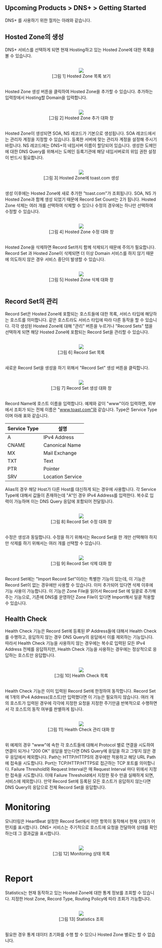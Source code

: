 ## Upcoming Products > DNS+ > Getting Started

DNS+ 를 사용하기 위한 절차는 아래와 같습니다.

## Hosted Zone의 생성

DNS+ 서비스를 선택하게 되면 현재 Hosting하고 있는 Hosted Zone에 대한 목록을 볼 수 있습니다.

<br>
<center>
<img src="http://static.toastoven.net/prod_dnsplus/img-001.png"/>
<br>
[그림 1] Hosted Zone 목록 보기
</center>
<br>

Hosted Zone 생성 버튼을 클릭하여 Hosted Zone을 추가할 수 있습니다. 추가하는 입력창에서 Hosting할 Domain을 입력합니다.

<br>
<center>
<img src="http://static.toastoven.net/prod_dnsplus/img-002.png"/>
<br>
[그림 2] Hosted Zone 추가 대화 창
</center>
<br>

Hosted Zone이 생성되면 SOA, NS 레코드가 기본으로 생성됩니다. SOA 레코드에서는 관리자 계정을 지정할 수 있습니다. 등록한 서버에 맞는 관리자 계정을 설정해 주시기 바랍니다. NS 레코드에는 DNS+의 네임서버 이름이 할당되어 있습니다. 생성한 도메인에 대한 DNS Query를 위해서는 도메인 등록기관에 해당 네임서버로의 위임 권한 설정이 반드시 필요합니다.

<br>
<center>
<img src="http://static.toastoven.net/prod_dnsplus/img-003.png"/>
<br>
[그림 3] Hosted Zone에 toast.com 생성
</center>
<br>

생성 이후에는 Hosted Zone에 새로 추가한 "toast.com"가 조회됩니다. SOA, NS 가 Hosted Zone과 함께 생성 되었기 때문에 Record Set Count는 2가 됩니다. Hosted Zone 삭제는 여러 개를 선택하여 삭제할 수 있으나 수정의 경우에는 하나만 선택하여 수정할 수 있습니다.

<br>
<center>
<img src="http://static.toastoven.net/prod_dnsplus/img-004.png"/>
<br>
[그림 4] Hosted Zone 수정 대화 창
</center>
<br>

Hosted Zone을 삭제하면 Record Set까지 함께 삭제되기 때문에 주의가 필요합니다. Record Set 과 Hosted Zone이 삭제되면 더 이상 Domain 서비스를 하지 않기 때문에 의도하지 않은 경우 서비스 중단이 발생할 수 있습니다.

<br>
<center>
<img src="http://static.toastoven.net/prod_dnsplus/img-005.png"/>
<br>
[그림 5] Hosted Zone 삭제 대화 창
</center>
<br>




## Record Set의 관리

Record Set은 Hosted Zone에 포함되는 호스트들에 대한 목록, 서비스 타입에 해당하는 호스트를 의미합니다. 같은 호스트라도 서비스 타입에 따라 다른 동작을 할 수 있습니다. 각각 생성된 Hosted Zone에 대해 "관리" 버튼을 누르거나 "Record Sets" 탭을 선택하게 되면 해당 Hosted Zone에 포함되는 Record Set을 관리할 수 있습니다.


<br>
<center>
<img src="http://static.toastoven.net/prod_dnsplus/img-006.png"/>
<br>
[그림 6] Record Set 목록
</center>
<br>


새로운 Record Set을 생성을 하기 위해서 "Record Set" 생성 버튼을 클릭합니다.

<br>
<center>
<img src="http://static.toastoven.net/prod_dnsplus/img-007.png"/>
<br>
[그림 7] Record Set 생성 대화 창
</center>
<br>




Record Name에 호스트 이름을 입력합니다. 예제와 같이 "www"이라 입력하면, 외부에서 조회가 되는 전체 이름은 "www.toast.com"와 같습니다. Type은 Service Type이며 아래 표와 같습니다.


|Service Type|설명|
|-|-|
|A|IPv4 Address|
|CNAME|Canonical Name|
|MX|Mail Exchange|
|TXT|Text|
|PTR|Pointer|
|SRV|Location Service|

Alias의 경우 해당 Host가 다른 Host를 대신하게 되는 경우에 사용합니다. 각 Service Type에 대해서 값들이 존재하는데 "A"인 경우 IPv4 Address를 입력한다. 복수로 입력이 가능하며 이는 DNS Query 응답에 포함되어 전달됩니다.


<br>
<center>
<img src="http://static.toastoven.net/prod_dnsplus/img-008.png"/>
<br>
[그림 8] Record Set 수정 대화 창
</center>
<br>

수정은 생성과 동일합니다. 수정을 하기 위해서는 Record Set을 한 개만 선택해야 하지만 삭제를 하기 위해서는 여러 개를 선택할 수 있습니다.


<br>
<center>
<img src="http://static.toastoven.net/prod_dnsplus/img-009.png"/>
<br>
[그림 9] Record Set 삭제 대화 창
</center>
<br>

Record Set에는 "Import Record Set"이라는 특별한 기능이 있는데, 이 기능은 Record Set이 없는 경우에만 사용할 수 있습니다. 이미 추가되어 있다면 삭제 이후에 기능 사용이 가능합니다. 이 기능은 Zone File을 읽어서 Record Set 에 일괄로 추가해주는 기능으로, 기존에 DNS를 운영하던 Zone File이 있다면 Import해서 일괄 적용할 수 있습니다.

## Health Check

Health Check 기능은 Record Set에 등록된 IP Address들에 대해서 Health Check를 수행하고, 응답하지 않는 경우 DNS Query의 응답에서 이를 제외하는 기능입니다. 따라서 Health Check 기능을 사용하지 않는 경우에는 복수로 입력된 모든 IPv4 Address 전체를 응답하지만, Health Check 기능을 사용하는 경우에는 정상적으로 응답하는 호스트만 응답합니다.

<br>
<center>
<img src="http://static.toastoven.net/prod_dnsplus/img-010.png"/>
<br>
[그림 10] Health Check 목록
</center>
<br>



Health Check 기능은 이미 입력된 Record Set에 한정하여 동작합니다. Record Set에 1개의 IPv4 Address(호스트)만 입력했다면 이 기능은 필요하지 않습니다. 여러 개의 호스트가 입력된 경우에 각각에 지정한 요청을 지정한 주기만큼 반복적으로 수행하면서 각 호스트의 동작 여부를 판별하게 됩니다.

<br>
<center>
<img src="http://static.toastoven.net/prod_dnsplus/img-011.png"/>
<br>
[그림 11] Health Check 관리 대화 창
</center>
<br>



위 예제의 경우 "www"에 속한 각 호스트들에 대해서 Protocol 별로 연결을 시도하여 연결이 되거나 "200 OK" 응답을 받는다면 DNS Query에 응답을 하고 그렇지 않은 경우 응답에서 제외합니다. Path는 HTTP/HTTPS의 경우에만 적용하고 해당 URL Path에 접속을 시도합니다. Port는 TCP/HTTP/HTTPS로 접근하는 TCP 포트를 의미합니다.
Failure Threshold와 Request Interval은 매 Request Interval 마다 위에서 지정한 접속을 시도합니다. 이때 Failure Threshold에서 지정한 횟수 만큼 실패하게 되면, 서비스에 제외합니다.
만약 Record Set에 등록된 모든 호스트가 응답하지 않는다면 DNS Query의 응답으로 전체 Record Set을 응답합니다.


# Monitoring

모니터링은 HeartBeat 설정한 Record Set에서 어떤 항목이 동작해서 현재 상태가 어떤지를 표시합니다. DNS+ 서비스는 주기적으로 호스트에 요청을 전달하여 상태를 확인하는데 그 결과값을 표시합니다.


<br>
<center>
<img src="http://static.toastoven.net/prod_dnsplus/img-012.png"/>
<br>
[그림 12] Monitoring 상태 목록
</center>
<br>


# Report

Statistics는 현재 동작하고 있는 Hosted Zone에 대한 통계 정보를 조회할 수 있습니다. 지정한 Host Zone, Record Type, Routing Policy에 따라 조회가 가능합니다.


<br>
<center>
<img src="http://static.toastoven.net/prod_dnsplus/img-013.png"/>
<br>
[그림 13] Statistics 조회
</center>
<br>


필요한 경우 통계 데이터 초기화를 수행 할 수 있으나 Hosted Zone 별로는 할 수 없습니다.
